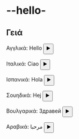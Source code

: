 # --hello-
<!DOCTYPE html>
<html lang="el">
<head>
  <meta charset="UTF-8">
  <title>Γειά</title>
</head>
<body>
  <h2>Γειά</h2>

  <p>Αγγλικά: Hello
    <button onclick="document.getElementById('audio_en').play()">▶️</button>
  </p>
  <audio id="audio_en" src="https://pixabay.com/sound-effects/hello-there-202202/"></audio>

  <p>Ιταλικά: Ciao
    <button onclick="document.getElementById('audio_it').play()">▶️</button>
  </p>
  <audio id="audio_it" src="https://freesound.org/people/Nighteller/sounds/196262/"></audio>

  <p>Ισπανικά: Hola
    <button onclick="document.getElementById('audio_es').play()">▶️</button>
  </p>
  <audio id="audio_es" src="https://audio.com/pablo-rios-2/audio/hola"></audio>

  <p>Σουηδικά: Hej
    <button onclick="document.getElementById('audio_sv').play()">▶️</button>
  </p>
  <audio id="audio_sv" src="https://audio.com/hilmaegeborn/audio/hej"></audio>

  <p>Βουλγαρικά: Здравей
    <button onclick="document.getElementById('audio_bg').play()">▶️</button>
  </p>
  <audio id="audio_bg" src="https://www.soundsnap.com/tags/hello"></audio>

  <p>Αραβικά: مرحبا
    <button onclick="document.getElementById('audio_ar').play()">▶️</button>
  </p>
  <audio id="audio_ar" src="https://djmidotz.com/download.php?file=Kizz%20Daniel%20-%20Marhaba.mp3"></audio>

</body>
</html>
